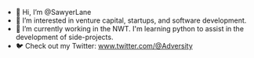 - 👋 Hi, I’m @SawyerLane
- 👀 I’m interested in venture capital, startups, and software development.
- 🌱 I’m currently working in the NWT. I'm learning python to assist in the development of side-projects.
- 🐦 Check out my Twitter: www.twitter.com/@Adversity
<!---
SawyerLane/SawyerLane is a ✨ special ✨ repository because its `README.md` (this file) appears on your GitHub profile.
You can click the Preview link to take a look at your changes.
--->
